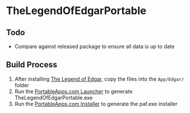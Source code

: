 # TheLegendOfEdgarPortable

## Todo
- Compare against released package to ensure all data is up to date


## Build Process
1. After installing [The Legend of Edgar](https://github.com/riksweeney/edgar/releases), copy the files into the `App/Edgar/` folder
2. Run the [PortableApps.com Launcher](http://portableapps.com/apps/development/portableapps.com_launcher) to generate TheLegendOfEdgarPortable.exe
3. Run the [PortableApps.com Installer](http://portableapps.com/apps/development/portableapps.com_installer) to generate the paf.exe installer
